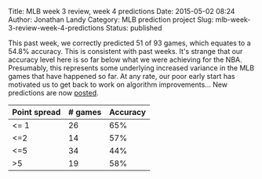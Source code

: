 Title: MLB week 3 review, week 4 predictions
Date: 2015-05-02 08:24
Author: Jonathan Landy
Category: MLB prediction project
Slug: mlb-week-3-review-week-4-predictions
Status: published

This past week, we correctly predicted 51 of 93 games, which equates to a 54.8% accuracy. This is consistent with past weeks. It's strange that our accuracy level here is so far below what we were achieving for the NBA. Presumably, this represents some underlying increased variance in the MLB games that have happened so far. At any rate, our poor early start has motivated us to get back to work on algorithm improvements... New predictions are now [posted](http://efavdb.github.io/weekly-nba-predictions).

| Point spread | # games | Accuracy |
| -- | -- | -- |
| <= 1 | 26 | 65% |
| <=2 | 14 | 57% |
| <=5 | 34 | 44% |
| >5 | 19 | 58% |